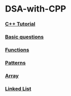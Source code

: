 # DSA-with-CPP
### [C++ Tutorial](./Basic_to_advance_Cpp)
### [Basic questions](./Basic-Questions)
### [Functions](./Functions)
### [Patterns](./patterns)
### [Array](./Array)
### [Linked List](./LinkedList)
